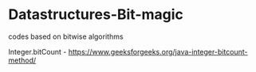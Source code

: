 # Datastructures-Bit-magic
codes based on bitwise algorithms

Integer.bitCount - https://www.geeksforgeeks.org/java-integer-bitcount-method/

